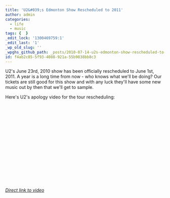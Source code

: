 ```yaml
---
title: 'U2&#039;s Edmonton Show Rescheduled to 2011'
author: admin
categories:
  - life
  - music
tags: {  }
_edit_lock: '1300469759:1'
_edit_last: '1'
_wp_old_slug: ''
_wpghs_github_path: _posts/2010-07-14-u2s-edmonton-show-rescheduled-to-2011.md
id: f4ab2c85-5f93-4088-921a-55b9838bb8c3
---
```

<p>U2's June 23rd, 2010 show has been officially rescheduled to June 1st, 2011.  A year is a long time from now - who knows what we'll be doing?  Our tickets are still good for this show and with any luck they'll have some new music out by then that we'll get to sample.</p>
<p>Here's U2's apology video for the tour rescheduling:</p>
<p><object width="400" height="250"><param name="movie" value="http://www.youtube.com/v/ssj2rmxCWjA&amp;hl=en_US&amp;fs=1?rel=0"></param><param name="allowFullScreen" value="true"></param><param name="allowscriptaccess" value="always"></param><embed src="http://www.youtube.com/v/ssj2rmxCWjA&amp;hl=en_US&amp;fs=1?rel=0" type="application/x-shockwave-flash" allowscriptaccess="always" allowfullscreen="true" width="400" height="250"></embed></object></p>
<p><em><a href="http://www.youtube.com/watch?v=ssj2rmxCWjA">Direct link to video</a></em></p>
